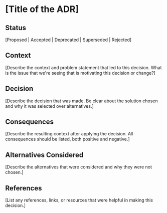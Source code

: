 # [Title of the ADR]

## Status

[Proposed | Accepted | Deprecated | Superseded | Rejected]

## Context

[Describe the context and problem statement that led to this decision. What is the issue that we're seeing that is motivating this decision or change?]

## Decision

[Describe the decision that was made. Be clear about the solution chosen and why it was selected over alternatives.]

## Consequences

[Describe the resulting context after applying the decision. All consequences should be listed, both positive and negative.]

## Alternatives Considered

[Describe the alternatives that were considered and why they were not chosen.]

## References

[List any references, links, or resources that were helpful in making this decision.]
